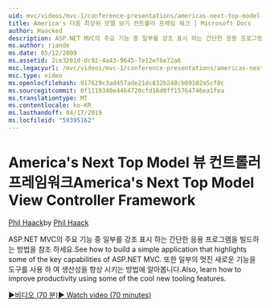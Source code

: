 ```yaml
---
uid: mvc/videos/mvc-1/conference-presentations/americas-next-top-model-view-controller-framework
title: America's 다음 최상위 모델 보기 컨트롤러 프레임 워크 | Microsoft Docs
author: Haacked
description: ASP.NET MVC의 주요 기능 중 일부를 강조 표시 하는 간단한 응용 프로그램을 빌드하는 방법을 참조 하세요. 또한 일부를 사용 하 여 생산성을 향상 시키는 방법에 알아봅니다 합니다...
ms.author: riande
ms.date: 05/12/2009
ms.assetid: 2ce3281d-dc92-4a43-9645-7e12ef6e72a6
msc.legacyurl: /mvc/videos/mvc-1/conference-presentations/americas-next-top-model-view-controller-framework
msc.type: video
ms.openlocfilehash: 917629c3ad457ade21dc832b248cb09102a5cf0c
ms.sourcegitcommit: 0f1119340e4464720cfd16d0ff15764746ea1fea
ms.translationtype: MT
ms.contentlocale: ko-KR
ms.lasthandoff: 04/17/2019
ms.locfileid: "59395162"
---
```

# <a name="americas-next-top-model-view-controller-framework"></a><span data-ttu-id="27387-104">America's Next Top Model 뷰 컨트롤러 프레임워크</span><span class="sxs-lookup"><span data-stu-id="27387-104">America's Next Top Model View Controller Framework</span></span>

<span data-ttu-id="27387-105">[Phil Haack](https://github.com/Haacked)</span><span class="sxs-lookup"><span data-stu-id="27387-105">by [Phil Haack](https://github.com/Haacked)</span></span>

<span data-ttu-id="27387-106">ASP.NET MVC의 주요 기능 중 일부를 강조 표시 하는 간단한 응용 프로그램을 빌드하는 방법을 참조 하세요.</span><span class="sxs-lookup"><span data-stu-id="27387-106">See how to build a simple application that highlights some of the key capabilities of ASP.NET MVC.</span></span> <span data-ttu-id="27387-107">또한 일부의 멋진 새로운 기능을 도구를 사용 하 여 생산성을 향상 시키는 방법에 알아봅니다.</span><span class="sxs-lookup"><span data-stu-id="27387-107">Also, learn how to improve productivity using some of the cool new tooling features.</span></span>

[<span data-ttu-id="27387-108">&#9654;비디오 (70 분)</span><span class="sxs-lookup"><span data-stu-id="27387-108">&#9654; Watch video (70 minutes)</span></span>](https://channel9.msdn.com/Blogs/ASP-NET-Site-Videos/americas-next-top-model-view-controller-framework)
